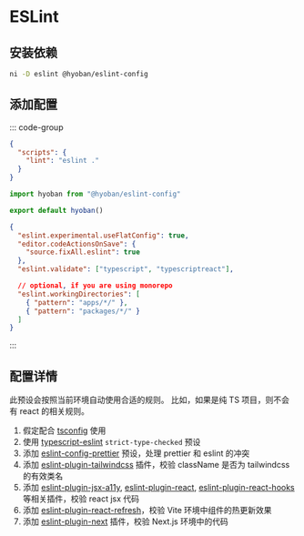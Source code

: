 # ESLint

## 安装依赖

```sh
ni -D eslint @hyoban/eslint-config
```

## 添加配置

::: code-group

```json [package.json]
{
  "scripts": {
    "lint": "eslint ."
  }
}
```

```js [eslint.config.js]
import hyoban from "@hyoban/eslint-config"

export default hyoban()
```

```json [.vscode/settings.json]
{
  "eslint.experimental.useFlatConfig": true,
  "editor.codeActionsOnSave": {
    "source.fixAll.eslint": true
  },
  "eslint.validate": ["typescript", "typescriptreact"],

  // optional, if you are using monorepo
  "eslint.workingDirectories": [
    { "pattern": "apps/*/" },
    { "pattern": "packages/*/" }
  ]
}
```

:::

## 配置详情

此预设会按照当前环境自动使用合适的规则。
比如，如果是纯 TS 项目，则不会有 react 的相关规则。

1. 假定配合 [tsconfig](tsconfig.md) 使用
1. 使用 [typescript-eslint][] `strict-type-checked` 预设
1. 添加 [eslint-config-prettier][] 预设，处理 prettier 和 eslint 的冲突
1. 添加 [eslint-plugin-tailwindcss][] 插件，校验 className 是否为 tailwindcss 的有效类名
1. 添加 [eslint-plugin-jsx-a11y][], [eslint-plugin-react][], [eslint-plugin-react-hooks][] 等相关插件，校验 react jsx 代码
1. 添加 [eslint-plugin-react-refresh][]，校验 Vite 环境中组件的热更新效果
1. 添加 [eslint-plugin-next][] 插件，校验 Next.js 环境中的代码

[typescript-eslint]: https://github.com/typescript-eslint/typescript-eslint
[eslint-config-prettier]: https://github.com/prettier/eslint-config-prettier
[eslint-plugin-tailwindcss]: https://github.com/francoismassart/eslint-plugin-tailwindcss
[eslint-plugin-jsx-a11y]: https://github.com/jsx-eslint/eslint-plugin-jsx-a11y
[eslint-plugin-react]: https://github.com/jsx-eslint/eslint-plugin-react
[eslint-plugin-react-hooks]: https://github.com/facebook/react/tree/main/packages/eslint-plugin-react-hooks
[eslint-plugin-react-refresh]: https://github.com/ArnaudBarre/eslint-plugin-react-refresh
[eslint-plugin-next]: https://www.npmjs.com/package/@next/eslint-plugin-next
